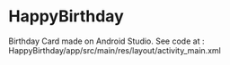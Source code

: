 # HappyBirthday
Birthday Card made on Android Studio.
See code at : HappyBirthday/app/src/main/res/layout/activity_main.xml
